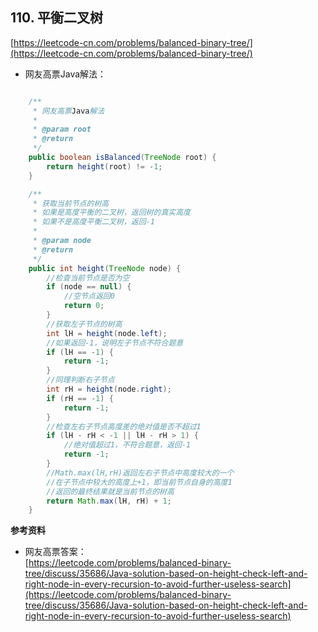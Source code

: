**110. 平衡二叉树**  
---
[https://leetcode-cn.com/problems/balanced-binary-tree/](https://leetcode-cn.com/problems/balanced-binary-tree/)  

* 网友高票Java解法：  

```java  

    /**
     * 网友高票Java解法
     *
     * @param root
     * @return
     */
    public boolean isBalanced(TreeNode root) {
        return height(root) != -1;
    }

    /**
     * 获取当前节点的树高
     * 如果是高度平衡的二叉树，返回树的真实高度
     * 如果不是高度平衡二叉树，返回-1
     *
     * @param node
     * @return
     */
    public int height(TreeNode node) {
        //检查当前节点是否为空
        if (node == null) {
            //空节点返回0
            return 0;
        }
        //获取左子节点的树高
        int lH = height(node.left);
        //如果返回-1，说明左子节点不符合题意
        if (lH == -1) {
            return -1;
        }
        //同理判断右子节点
        int rH = height(node.right);
        if (rH == -1) {
            return -1;
        }
        //检查左右子节点高度差的绝对值是否不超过1
        if (lH - rH < -1 || lH - rH > 1) {
            //绝对值超过1，不符合题意，返回-1
            return -1;
        }
        //Math.max(lH,rH)返回左右子节点中高度较大的一个
        //在子节点中较大的高度上+1，即当前节点自身的高度1
        //返回的最终结果就是当前节点的树高
        return Math.max(lH, rH) + 1;
    }

```  

**参考资料**  

* 网友高票答案：  
[https://leetcode.com/problems/balanced-binary-tree/discuss/35686/Java-solution-based-on-height-check-left-and-right-node-in-every-recursion-to-avoid-further-useless-search](https://leetcode.com/problems/balanced-binary-tree/discuss/35686/Java-solution-based-on-height-check-left-and-right-node-in-every-recursion-to-avoid-further-useless-search)  

